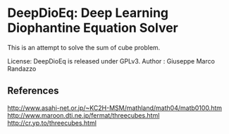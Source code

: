 # DeepDioEq: Deep Learning Diophantine Equation Solver

This is an attempt to solve the sum of cube problem.

License: DeepDioEq is released under GPLv3.
Author : Giuseppe Marco Randazzo

References
----------

http://www.asahi-net.or.jp/~KC2H-MSM/mathland/math04/matb0100.htm
http://www.maroon.dti.ne.jp/fermat/threecubes.html
http://cr.yp.to/threecubes.html



